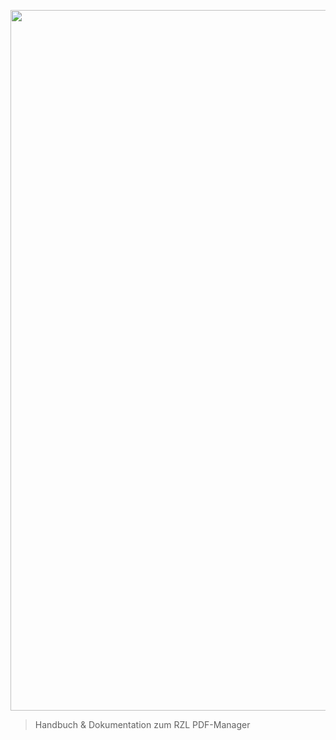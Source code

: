 <img src=".\attachments\/media/image2.jpg"
style="width:8.26004in;height:11.68092in" />

> Handbuch & Dokumentation zum RZL PDF-Manager
>






